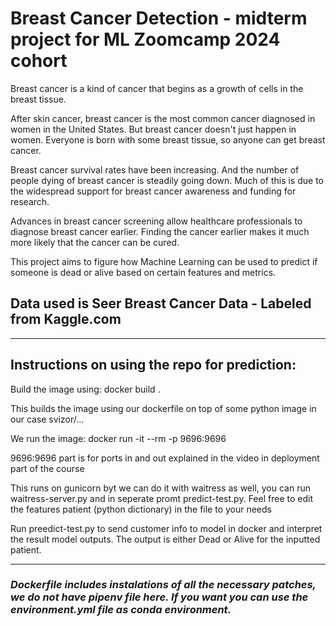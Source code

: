 # Breast Cancer Detection - midterm project for ML Zoomcamp 2024 cohort

Breast cancer is a kind of cancer that begins as a growth of cells in the breast tissue.

After skin cancer, breast cancer is the most common cancer diagnosed in women in the United States. But breast cancer doesn't just happen in women. Everyone is born with some breast tissue, so anyone can get breast cancer.

Breast cancer survival rates have been increasing. And the number of people dying of breast cancer is steadily going down. Much of this is due to the widespread support for breast cancer awareness and funding for research.

Advances in breast cancer screening allow healthcare professionals to diagnose breast cancer earlier. Finding the cancer earlier makes it much more likely that the cancer can be cured. 

This project aims to figure how Machine Learning can be used to predict if someone is dead or alive based on certain features and metrics.

## Data used is Seer Breast Cancer Data - Labeled from Kaggle.com

---


## Instructions on using the repo for prediction:
Build the image using: docker build <name> .

This builds the <name> image using our dockerfile on top of some python image in our case svizor/...

We run the image: docker run -it --rm -p 9696:9696 <name>

9696:9696 part is for ports in and out explained in the video in deployment part of the course

This runs on gunicorn byt we can do it with waitress as well, you can run waitress-server.py and in seperate promt predict-test.py. Feel free to edit the features patient (python dictionary) in the file to your needs

Run preedict-test.py to send customer info to model in docker and interpret the result model outputs. The output is either Dead or Alive for the inputted patient.

---

### *Dockerfile includes instalations of all the necessary patches, we do not have pipenv file here. If you want you can use the environment.yml file as conda environment.*
